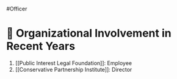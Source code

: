 #Officer 
# 💼 Organizational Involvement in Recent Years

1. [[Public Interest Legal Foundation]]: Employee
2. [[Conservative Partnership Institute]]: Director
